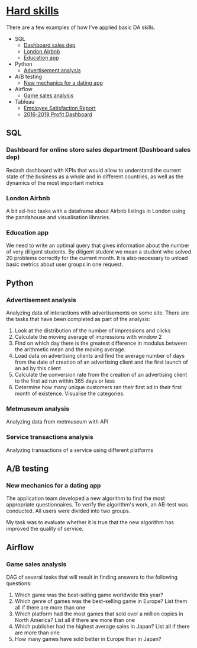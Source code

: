 # [Hard skills](https://github.com/ds-sib/Portfolio/tree/main/Hard%20skills)

There are a few examples of how I've applied basic DA skills.

- SQL
  - [Dashboard sales dep](https://github.com/ds-sib/Portfolio/tree/main/Hard%20skills/SQL/Dashboard%20sales%20dep)
  - [London Airbnb](https://github.com/ds-sib/Portfolio/tree/main/Hard%20skills/SQL/London%20Airbnb)
  - [Education app](https://github.com/ds-sib/Portfolio/tree/main/Hard%20skills/SQL/Education%20app)
- Python
  - [Advertisement analysis](https://github.com/ds-sib/Portfolio/tree/main/Hard%20skills/Python/Advertisement%20analysis)
- A/B testing
  - [New mechanics for a dating app](https://github.com/ds-sib/Portfolio/blob/main/Hard%20skills/A%3AB%20tests/dating_app.ipynb)
- Airflow
  - [Game sales analysis](https://github.com/ds-sib/Portfolio/tree/main/Hard%20skills/Airflow)
- Tableau
  - [Employee Satisfaction Report](https://public.tableau.com/views/EmployeeSatisfactionReport/EmployeeSatisfactionReport?:language=en-US&:display_count=n&:origin=viz_share_link)
  - [2016-2019 Profit Dashboard](https://public.tableau.com/app/profile/mikhail.konovalov/viz/KC_L2_T1_Profit_Dashboard/Dashboard)

## SQL

### Dashboard for online store sales department (Dashboard sales dep)

Redash dashboard with KPIs that would allow to understand the current state of the business as a whole and in different countries, as well as the dynamics of the most important metrics

### London Airbnb

A bit ad-hoc tasks with a dataframe about Airbnb listings in London using the pandahouse and visualisation libraries.

### Education app

We need to write an optimal query that gives information about the number of very diligent students. By diligent student we mean a student who solved 20 problems correctly for the current month.
It is also necessary to unload basic metrics about user groups in one request.

## Python

### Advertisement analysis

Analyzing data of interactions with advertisements on some site. There are  the tasks that have been completed as part of the analysis:

1. Look at the distribution of the number of impressions and clicks
2. Calculate the moving average of impressions with window 2
3. Find on which day there is the greatest difference in modulus between the arithmetic mean and the moving average.
4. Load data on advertising clients and find the average number of days from the date of creation of an advertising client and the first launch of an ad by this client
5. Calculate the conversion rate from the creation of an advertising client to the first ad run within 365 days or less
6. Determine how many unique customers ran their first ad in their first month of existence. Visualise the categories.

### Metmuseum analysis

Analyzing data from metmuseum with API  

### Service transactions analysis

Analyzing transactions of a service using different platforms  

## A/B testing

### New mechanics for a dating app

The application team developed a new algorithm to find the most appropriate questionnaires. To verify the algorithm's work, an AB-test was conducted. All users were divided into two groups.

My task was to evaluate whether it is true that the new algorithm has improved the quality of service. 

## Airflow

### Game sales analysis

DAG of several tasks that will result in finding answers to the following questions:

1. Which game was the best-selling game worldwide this year?
2. Which genre of games was the best-selling game in Europe? List them all if there are more than one
3. Which platform had the most games that sold over a million copies in North America? List all if there are more than one
4. Which publisher had the highest average sales in Japan? List all if there are more than one
5. How many games have sold better in Europe than in Japan?
